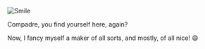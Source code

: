 ![Smile](https://i.pinimg.com/200x/c2/ba/56/c2ba5686755f1db5f1f46c72475b852f.jpg)

Compadre, you find yourself here, again?

Now,
I fancy myself a maker of all sorts, and mostly, of all nice! 😄

